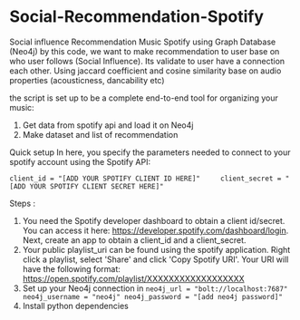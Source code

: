 # Social-Recommendation-Spotify

Social influence Recommendation Music Spotify using Graph Database (Neo4j)
by this code, we want to make recommendation to user base on who user follows (Social Influence). Its validate to user have a connection each other. Using jaccard coefficient and cosine similarity base on audio properties (acousticness, dancability etc)

the script is set up to be a complete end-to-end tool for organizing your music:
1. Get data from spotify api and load it on Neo4j
2. Make dataset and list of recommendation

Quick setup
In here, you specify the parameters needed to connect to your spotify account using the Spotify API:

`
client_id = "[ADD YOUR SPOTIFY CLIENT ID HERE]"    
client_secret = "[ADD YOUR SPOTIFY CLIENT SECRET HERE]"
`

Steps :
1. You need the Spotify developer dashboard to obtain a client id/secret. You can access it here: https://developer.spotify.com/dashboard/login. Next, create an app to obtain a client_id and a client_secret.
2. Your public playlist_uri can be found using the spotify application. Right click a playlist, select 'Share' and click 'Copy Spotify URI'. Your URI will have the following format: https://open.spotify.com/playlist/XXXXXXXXXXXXXXXXXX
3. Set up your Neo4j connection in
`
neo4j_url = "bolt://localhost:7687"
neo4j_username = "neo4j"
neo4j_password = "[add neo4j password]"
`
5. Install python dependencies
